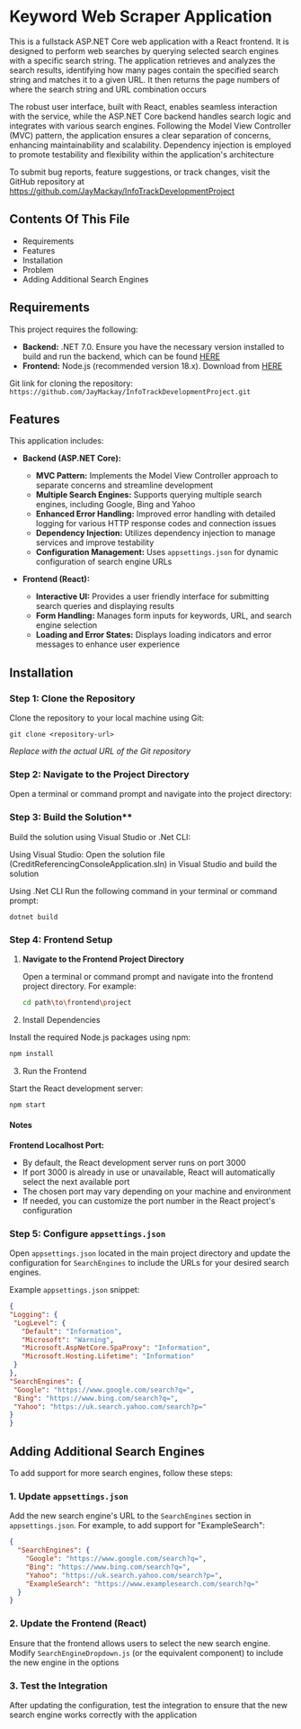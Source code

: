 # Keyword Web Scraper Application

This is a fullstack ASP.NET Core web application with a React frontend. It is designed to perform web searches by querying selected search engines with a specific search string. The application retrieves and analyzes the search results, identifying how many pages contain the specified search string and matches it to a given URL. It then returns the page numbers of where the search string and URL combination occurs

The robust user interface, built with React, enables seamless interaction with the service, while the ASP.NET Core backend handles search logic and integrates with various search engines. Following the Model View Controller (MVC) pattern, the application ensures a clear separation of concerns, enhancing maintainability and scalability. Dependency injection is employed to promote testability and flexibility within the application's architecture

To submit bug reports, feature suggestions, or track changes, visit the GitHub repository at https://github.com/JayMackay/InfoTrackDevelopmentProject

## Contents Of This File

- Requirements
- Features
- Installation
- Problem
- Adding Additional Search Engines

## Requirements

This project requires the following:

- **Backend:** .NET 7.0. Ensure you have the necessary version installed to build and run the backend, which can be found [HERE](https://dotnet.microsoft.com/download/dotnet/7.0)
- **Frontend:** Node.js (recommended version 18.x). Download from [HERE](https://nodejs.org/en/download/package-manager)

Git link for cloning the repository: `https://github.com/JayMackay/InfoTrackDevelopmentProject.git`

## Features

This application includes:

- **Backend (ASP.NET Core):**
  - **MVC Pattern:** Implements the Model View Controller approach to separate concerns and streamline development
  - **Multiple Search Engines:** Supports querying multiple search engines, including Google, Bing and Yahoo
  - **Enhanced Error Handling:** Improved error handling with detailed logging for various HTTP response codes and connection issues
  - **Dependency Injection:** Utilizes dependency injection to manage services and improve testability
  - **Configuration Management:** Uses `appsettings.json` for dynamic configuration of search engine URLs

- **Frontend (React):**
  - **Interactive UI:** Provides a user friendly interface for submitting search queries and displaying results
  - **Form Handling:** Manages form inputs for keywords, URL, and search engine selection
  - **Loading and Error States:** Displays loading indicators and error messages to enhance user experience

## Installation

### Step 1: Clone the Repository

Clone the repository to your local machine using Git:

```
git clone <repository-url>
```

_Replace <repository-url> with the actual URL of the Git repository_

### Step 2: Navigate to the Project Directory

Open a terminal or command prompt and navigate into the project directory:

### Step 3: Build the Solution**

Build the solution using Visual Studio or .Net CLI:

Using Visual Studio:
Open the solution file (CreditReferencingConsoleApplication.sln) in Visual Studio and build the solution

Using .Net CLI
Run the following command in your terminal or command prompt:

```
dotnet build
```

### Step 4: Frontend Setup

1. **Navigate to the Frontend Project Directory**

   Open a terminal or command prompt and navigate into the frontend project directory. For example:

   ```bash
   cd path\to\frontend\project
   ```
   
2. Install Dependencies

Install the required Node.js packages using npm:

```bash
npm install
```

3. Run the Frontend

Start the React development server:

```bash
npm start
```
#### Notes

**Frontend Localhost Port:**

- By default, the React development server runs on port 3000
- If port 3000 is already in use or unavailable, React will automatically select the next available port
- The chosen port may vary depending on your machine and environment
- If needed, you can customize the port number in the React project's configuration

### Step 5: Configure `appsettings.json`

Open `appsettings.json` located in the main project directory and update the configuration for `SearchEngines` to include the URLs for your desired search engines.

Example `appsettings.json` snippet:

```json
{
"Logging": {
 "LogLevel": {
   "Default": "Information",
   "Microsoft": "Warning",
   "Microsoft.AspNetCore.SpaProxy": "Information",
   "Microsoft.Hosting.Lifetime": "Information"
 }
},
"SearchEngines": {
 "Google": "https://www.google.com/search?q=",
 "Bing": "https://www.bing.com/search?q=",
 "Yahoo": "https://uk.search.yahoo.com/search?p="
}
}
```
## Adding Additional Search Engines

To add support for more search engines, follow these steps:

### 1. Update `appsettings.json`

Add the new search engine's URL to the `SearchEngines` section in `appsettings.json`. For example, to add support for "ExampleSearch":

```json
{
  "SearchEngines": {
    "Google": "https://www.google.com/search?q=",
    "Bing": "https://www.bing.com/search?q=",
    "Yahoo": "https://uk.search.yahoo.com/search?p=",
    "ExampleSearch": "https://www.examplesearch.com/search?q="
  }
}
```

### 2. Update the Frontend (React)

Ensure that the frontend allows users to select the new search engine. Modify `SearchEngineDropdown.js` (or the equivalent component) to include the new engine in the options

### 3. Test the Integration

After updating the configuration, test the integration to ensure that the new search engine works correctly with the application
